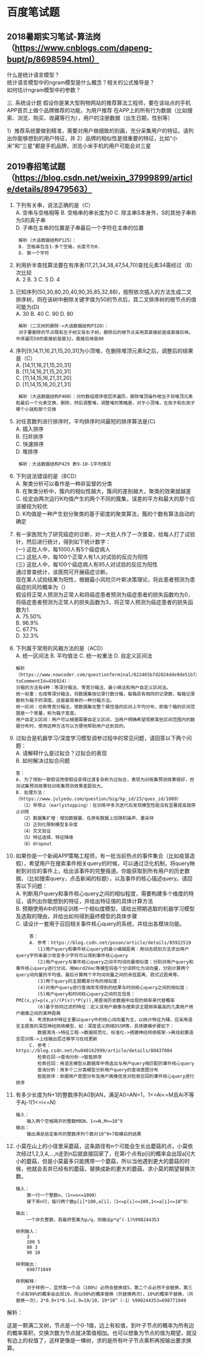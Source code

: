 # 百度笔试题

## 2018暑期实习笔试-算法岗（https://www.cnblogs.com/dapeng-bupt/p/8698594.html）

什么是统计语言模型？  
统计语言模型中的ngram模型是什么概念？相关的公式推导是？  
如何估计ngram模型中的参数？  

三. 系统设计题
假设你是某大型购物网站的推荐算法工程师，要在该站点的手机APP首页上做个品牌推荐的功能，为用户推荐
在APP上的所有行为数据（比如搜索、浏览、购买、收藏等行为），用户的注册数据（出生日期，性别等）

1）推荐系统要做到精准，需要对用户做细致的刻画，充分采集用户的特征。请列出你能够想到的用户特征，并
2）品牌的相似性是很重要的特征，比如“小米”和“三星”都是手机品牌，浏览小米手机的用户可能会对三星



## 2019春招笔试题（https://blog.csdn.net/weixin_37999899/article/details/89479563）

1. 下列有关串，说法正确的是（C）  
A. 空串与空格相等   B. 空格串的串长度为0     C. 除主串S本身外，S的其他子串称为S的真子串  
D. 子串在主串的位置是子串最后一个字符在主串的位置  

        解析（大话数据结构P125）：  
        B. 空格串包含1-多个空格，长度不为0.    
        D. 第一个字符  

2. 利用折半查找算法要在有序表(17,21,34,38,47,54,70)查找元素34需经过（B）次比较  
A. 2    B. 3    C. 5    D. 4  

3. 已知序列(50,30,80,20,40,90,35,85,32,88)，按照依次插入的方法生成二叉排序树，则在该树中删除关键字值为50的节点后，其二叉排序树的根节点的值可能为(D)  
A. 30   B. 40   C. 90   D. 80

        解析（二叉树的删除->大话数据结构P320）：  
        对于要删除的节点既有左子树又有右子树，删除后的根节点采用其直接前驱或直接后继。中序遍历50的直接前驱是32，直接后继是80

5. 序列[9,14,11,16,21,15,20,31]为小顶堆，在删除堆顶元素9之后，调整后的结果是（C）  
A. [14,11,16,21,15,20,31]  
B. [11,14,16,21,15,20,31]  
C. [11,14,15,16,21,31,20]  
D. [11,14,15,16,20,21,31]  

        解析（大话数据结构P400）：对的数组顺序使层序遍历，删除堆顶操作相当于将堆顶元素和最后一个元素交换，删除，然后调整堆，调整堆的策略是，对于小顶堆，左孩子和右孩子哪个小就和那个交换

6. 对任意数列进行排序时，平均排序时间最短的排序算法是(C)  
A. 插入排序  
B. 归并排序  
C. 快速排序  
D. 堆排序  

        解析：大话数据结构P429 表9-10-1平均情况

7. 下列说法错误的是（BCD）  
A. 聚类分析可以看作是一种非监督的分类  
B. 在聚类分析中，簇内的相似性越大，簇间的差别越大，聚类的效果就越差  
C. 给定由两次运行K均值产生的两个不同的簇集，误差的平方和最大的那个应该被视为较优  
D. K均值是一种产生划分聚类的基于密度的聚类算法，簇的个数有算法自动的确定  

8. 有一家医院为了研究癌症的诊断，对一大批人作了一次普查，给每人打了试验针，然后进行统计，得到如下统计数字：  
(一) 这批人中，每1000人有5个癌症病人  
(二) 这批人中，每100个正常人有1人对试验的反应为阳性  
(三) 这批人中，每100个癌症病人有95人对试验的反应为阳性  
通过普查统计，该医院可开展癌症诊断。  
现在某人试验结果为阳性，根据最小风险贝叶斯决策理论，将此患者预测为患癌症的风险概率为（）  
假设将正常人预测为正常人和将癌症患者预测为癌症患者的损失函数均为0，将癌症患者预测为正常人的损失函数为3，将正常人预测为癌症患者的损失函数为1.  
A. 75.50%  
B. 96.9%  
C. 67.7%  
D. 32.3%  

25. 下列属于常用的风箱方法的是（ACD）  
A. 统一区间法    B. 平均值法     C. 统一权重法    D. 自定义区间法

        解析（https://www.nowcoder.com/questionTerminal/822465b7d2824dde9de51b72588835e4?toCommentId=436924）：  
        分箱的方法有4种：等深分箱法、等宽分箱法、最小熵法和用户自定义区间法。  
        统一权重：也成等深分箱法，将数据集按记录行数分箱，每箱具有相同的记录数，每箱记录数称为箱子的深度。这是最简单的一种分箱方法。  
        统一区间：也称等宽分箱法，使数据集在整个属性值的区间上平均分布，即每个箱的区间范围是一个常量，称为箱子宽度。  
        用户自定义区间：用户可以根据需要自定义区间，当用户明确希望观察某些区间范围内的数据分布时，使用这种方法可以方便地帮助用户达到目的。  

30. 过拟合是机器学习/深度学习模型调参过程中的常见问题，请回答以下两个问题：  
A.    请解释什么是过拟合？过拟合的表现  
B.    如何解决过拟合问题  

        答：
        A. 为了得到一致假设而使假设变得过渡复杂称为过拟合，表现为训练集预测效果很好，但测试集预测效果较训练集预测效果差距较大。  
        B. 处理方法：（https://www.julyedu.com/question/big/kp_id/23/ques_id/1009）
          （1）早停止（earlystopping）：在训练中多次迭代后发现模型性能没有显著提高就停止训练  
          （2）数据集扩增：增加数据量、在原有数据上加随机噪声、重采样  
          （3）正则化限制模型复杂度  
          （4）交叉验证  
          （5）特征选择、特征降维  
          （6）dropout  
  

31.    如果你是一个新闻APP策略工程师，有一批当前热点的事件集合（比如疫苗造假），希望用户在搜索事件相关query的时候，可以通过泛化机制，将query映射到对应的事件上，给出该事件的完整报道。你能获取到所有用户的历史数据，（比如搜索query，点击新闻的标题），以及事件的核心描述query。请回答以下问题：  
A.    判断用户query和事件核心query之间的相似程度，需要构建多个维度的特征，请列出你能想到的特征，并给出特征值的具体计算方法  
B.    预期使用A中的特征训练一个相似度模型。请给出预期选取的机器学习模型及选取的理由，并给出如何得到最终模型的具体步骤   
C.    请设计一套用于召回相关事件核心query的系统，并给出各模块功能。  
      
                答：
                A. 参考：https://blog.csdn.net/poson/article/details/85922519
                   (1)用户query和事件核心query的最小编辑距离：用动态规划方法求出用户query字符串最少改变多少字符可以得到事件核心query  
                   (2)用户query与事件核心query之间平均词向量相似度：分别对用户query和事件核心query进行分词，用Word2Vec等模型将各个分词转化为词向量，分别计算两个query词向量的平均值，最后计算两个平均词向量之间的余弦距离、欧式近距离等。  
                   (3)两个query的主题概率分布的相似度：  
                   (4)对用户query进行查询改写得到的结果与时间核心query之间的相似度：  
                   (5)用户query和时间核心query之间的互信息：PMI(x,y)=p(x,y)/(P(x)\*P(y)),用查询历史数据中出现的频率来代替概率  
                   (6)基于协同过滤的特征：定义该用户画像与搜索该主题频率最高的几类用户用户画像之间的某种距离  
                B. 考虑到A中特征主要以query中的核心词向量为主，以统计特征为辅，应采用语言主题类的深层神经网络模型，如：深度语义网络DSSM等，具体建模步骤如下：
                   数据清洗->特征工程->数据规范化、标准化->搭建神经网络框架->离线前置语言层训练->上线输出层迁移学习在线更新
                C. 参考：https://blog.csdn.net/hu948162999/article/details/80437084  
                   检索召回->查询分析->智能排序  
                   检索召回：用语言模型从数据库中筛选出与用户query相匹配的事件核心query
                   查询分析：用多个二分类模型分析用户query的查询意图分布
                   智能排序：依据用户意图分布及用户画像信息对检索召回的事件核心query进行排序



32. 有多少长度为N+1的整数序列A0到AN，满足A0=AN=1，1<=Ai<=M且Ai不等于Aj-1(1<=i<=N)  

        输入：  
            输入两个空格隔开的整数M和N，1<=N,M<=10^9  
        输出：  
            输出满足给定条件的整数序列个数对10^9+7取模后的结果  


33. 小莫在山上的小径里采蘑菇，这条路径有n个可能会生长出蘑菇的点，小莫依次经过1,2,3,4,…,n走到n后就直接回家了，在第i个点有p[i]的概率会出现a[i]大小的蘑菇，但是小莫最多只能携带一个蘑菇，所以当他遇到更大的蘑菇的时候，他就会丢弃已经有的蘑菇，替换成新的更大的蘑菇，求小莫的期望替换次数。

        输入：  
            第一行一个整数n，（1<=n<=1000）  
            接下来n行，每行两个数p[i]*100,a[i]，（1<=p[i]<=100,1<=a[i]<=10^9）

        输出：  
            一个非负整数，若最终答案为p/q，则输出p*q^(-1)%998244353  

        样例输入：
            3  
            100 5  
            80 3  
            90 10  

        样例输出：
            698771049

        样例解释：  
            对于样例一，显然第一个点（100%）必然会替换成5，第二个点必然不会替换，第三个点有90%的概率会出现10，所以90%的概率替换（共替换两次），10%的概率不替换，（共替换一次），2*0.9+1*0.1=1.9=19/10，19*10^（-1）%998244353=698771049

解析：

这是一颗满二叉树，节点是一个0-1值，边上有权值，到叶子节点的概率为所有边的概率乘积，交换次数为节点就决策值相加。也可以想象为节点的值为期望，就没有边上的权值了，这样更像是一棵树，求的是所有叶子节点乘积再按输出要求换算。
